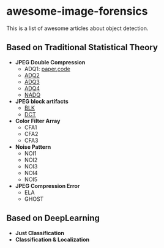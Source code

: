 # awesome-image-forensics
This is a list of awesome articles about object detection.   
## Based on Traditional Statistical Theory
- **JPEG Double Compression**
  - ADQ1:  [paper](https://www.sciencedirect.com/science/article/abs/pii/S0031320309001198),[code](https://github.com/caomw/matlab-forensics/tree/master/01%20-%20Fast%2C%20automatic%20and%20fine-grained%20tampered%20JPEG%20image%20detection%20via%20DCT%20coefficient%20analysis)
  - [ADQ2]()
  - [ADQ3]()
  - [ADQ4]()  
  - [NADQ]()
- **JPEG block artifacts**
  - [BLK]()
  - [DCT]()
- **Color Filter Array**
  - CFA1
  - CFA2
  - CFA3
- **Noise Pattern**
  - NOI1
  - NOI2
  - NOI3
  - NOI4
  - NOI5
- **JPEG Compression Error**
  - ELA
  - GHOST  
## Based on DeepLearning
  - **Just Classification**
  - **Classification & Localization**
